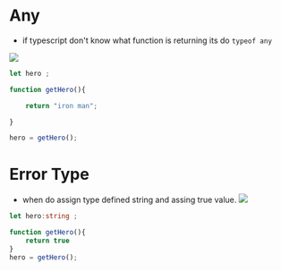 
# Any

- if typescript don't know what function is returning its do `typeof any`

![](https://i.imgur.com/cpQeOYg.png)

```ts
let hero ;

function getHero(){

    return "iron man";

}

hero = getHero();
```


# Error Type

- when do assign type defined string and assing true value.
![](https://i.imgur.com/7VFzH0K.png)


```ts
let hero:string ;

function getHero(){
    return true
}
hero = getHero();
```


